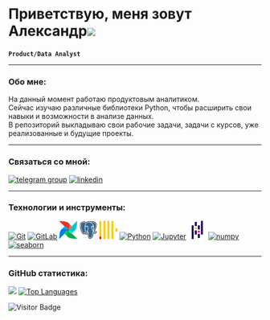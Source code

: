 # Приветствую, меня зовут Александр![](https://user-images.githubusercontent.com/18350557/176309783-0785949b-9127-417c-8b55-ab5a4333674e.gif)

**`Product/Data Analyst`**

-----------------------------------------------------------------------------------------------------------------------------------------
### Обо мне:

На данный момент работаю продуктовым аналитиком.\
Сейчас изучаю различные библиотеки Python, чтобы расширить свои навыки и возможности в анализе данных.\
В репозиторий выкладываю свои рабочие задачи, задачи с курсов, уже реализованные и будущие проекты.

-----------------------------------------------------------------------------------------------------------------------------------------
### Связаться со мной:
<p align="left">
<a href="https://t.me/ch1na_toown" target="_blank"><img src="https://cdn-icons-png.flaticon.com/512/2111/2111646.png" width="36" height="36" alt="telegram group" /></a>  
<a href="https://www.linkedin.com/in/alexander-kitaev-8b9a31201/" target="_blank"><img src="https://cdn-icons-png.flaticon.com/512/2504/2504799.png" width="36" height="36" alt="linkedin" /></a>

-----------------------------------------------------------------------------------------------------------------------------------------
### Технологии и инструменты:

<p align="left">
<a href="https://git-scm.com/" target="_blank" rel="noreferrer"><img src="https://raw.githubusercontent.com/danielcranney/readme-generator/main/public/icons/skills/git-colored.svg" width="36" height="36" alt="Git" /></a>
<a href="https://about.gitlab.com/" target="_blank" rel="noreferrer"><img src="https://icon.icepanel.io/Technology/svg/GitLab.svg" width="36" height="36" alt="GitLab" /></a>
<a href="https://airflow.apache.org/docs/" target="_blank" rel="noreferrer"><img src="https://github.com/bipin-nag/svg-icons/blob/master/airflow.svg" width="36" height="36" alt="airflow.svg" /></a>
<a href="https://ru.wikipedia.org/wiki/PostgreSQL" target="_blank" rel="noreferrer"><img src="https://github.com/devicons/devicon/blob/master/icons/postgresql/postgresql-original.svg" width="36" height="36" alt="PostgreSQL" /></a>    
<a href="https://clickhouse.com/docs/ru" target="_blank" rel="noreferrer"><img src="https://github.com/ClickHouse/ClickHouse/blob/master/docs/ru/images/logo.svg" width="36" height="36" alt="ClickHouse" /></a>
<a href="https://www.python.org/" target="_blank" rel="noreferrer"><img src="https://raw.githubusercontent.com/danielcranney/readme-generator/main/public/icons/skills/python-colored.svg" width="36" height="36" alt="Python" /></a>
<a href="https://jupyter.org/" target="_blank" rel="noreferrer"> <img src="https://raw.githubusercontent.com/daniilshat/daniilshat/2583381c09497c680369e95dce7e029d93484d94/icons/Jupyter.svg" alt="Jupyter" width="36" height="36"/></a>
<a href="https://pandas.pydata.org/" target="_blank" rel="noreferrer"><img src="https://github.com/devicons/devicon/blob/master/icons/pandas/pandas-original.svg" width="36" height="36" alt="pandas" /></a>
<a href="https://numpy.org/" target="_blank" rel="noreferrer"><img src="https://cdn.icon-icons.com/icons2/2699/PNG/96/numpy_logo_icon_168071.png" width="36" height="36" alt="numpy" /></a>
<a href="https://seaborn.pydata.org/" target="_blank" rel="noreferrer"><img src="https://github.com/mwaskom/seaborn/blob/master/doc/_static/logo-mark-lightbg.png" width="36" height="36" alt="seaborn" /></a>    

-----------------------------------------------------------------------------------------------------------------------------------------
### GitHub статистика:

<a href="http://www.github.com/alexkit-kat"><img src="https://github-readme-streak-stats.herokuapp.com/?user=alexkit-kat&stroke=ffffff&background=1c1917&ring=0891b2&fire=0891b2&currStreakNum=ffffff&currStreakLabel=0891b2&sideNums=ffffff&sideLabels=ffffff&dates=ffffff&hide_border=true" /></a>  <a href="https://github.com/alexkit-kat" align="left"><img src="https://github-readme-stats.vercel.app/api/top-langs/?username=alexkit-kat&langs_count=10&title_color=0891b2&text_color=ffffff&icon_color=0891b2&bg_color=1c1917&hide_border=true&locale=en&custom_title=Top%20%Languages" alt="Top Languages" /></a>

![Visitor Badge](https://visitor-badge.laobi.icu/badge?page_id=alexkit-kat)
